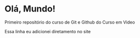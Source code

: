 # Olá, Mundo!

 Primeiro repositório do curso de Git e Github do Curso em Video
 
Essa linha eu adicionei diretamento no site
